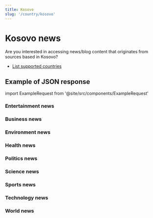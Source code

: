 ```yaml
---
title: Kosovo
slug: '/country/kosovo'
---
```


# Kosovo news

Are you interested in accessing news/blog content that originates from sources based in Kosovo?

- [List supported countries](/get-articles/countries)

## Example of JSON response

import ExampleRequest from '@site/src/components/ExampleRequest'

### Entertainment news
<ExampleRequest url="https://api.apitube.io/v1/news/articles-demo?limit=2&category=news/Arts_and_Entertainment&country=xk"></ExampleRequest>

### Business news
<ExampleRequest url="https://api.apitube.io/v1/news/articles-demo?limit=2&category=news/Business&country=xk"></ExampleRequest>

### Environment news
<ExampleRequest url="https://api.apitube.io/v1/news/articles-demo?limit=2&category=news/Environment&country=xk"></ExampleRequest>

### Health news
<ExampleRequest url="https://api.apitube.io/v1/news/articles-demo?limit=2&category=news/Health&country=xk"></ExampleRequest>

### Politics news
<ExampleRequest url="https://api.apitube.io/v1/news/articles-demo?limit=2&category=news/Politics&country=xk"></ExampleRequest>

### Science news
<ExampleRequest url="https://api.apitube.io/v1/news/articles-demo?limit=2&category=news/Science&country=xk"></ExampleRequest>

### Sports news
<ExampleRequest url="https://api.apitube.io/v1/news/articles-demo?limit=2&category=news/Sports&country=xk"></ExampleRequest>

### Technology news
<ExampleRequest url="https://api.apitube.io/v1/news/articles-demo?limit=2&category=news/Technology&country=xk"></ExampleRequest>

### World news
<ExampleRequest url="https://api.apitube.io/v1/news/articles-demo?limit=2&category=news/World&country=xk"></ExampleRequest>


